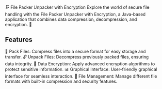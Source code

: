🗜️ File Packer Unpacker with Encryption
Explore the world of secure file handling with the File Packer Unpacker with Encryption, a Java-based application that combines data compression, decompression, and encryption. 🔐

## Features

🚀 Pack Files: Compress files into a secure format for easy storage and transfer.
🔓 Unpack Files: Decompress previously packed files, ensuring data integrity.
🔐 Data Encryption: Apply advanced encryption algorithms to protect sensitive information.
📊 Graphical Interface: User-friendly graphical interface for seamless interaction.
📁 File Management: Manage different file formats with built-in compression and security features.
